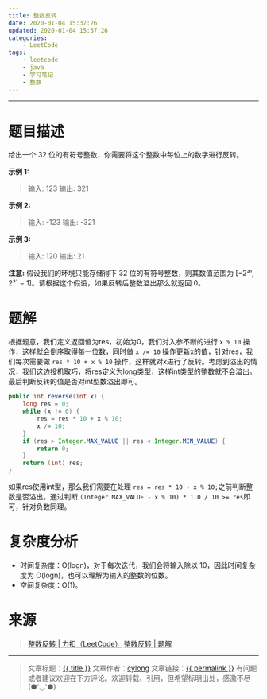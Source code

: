 ```yaml
---
title: 整数反转
date: 2020-01-04 15:37:26
updated: 2020-01-04 15:37:26
categories:
    - LeetCode
tags:
    - leetcode
    - java
    - 学习笔记
    - 整数
---
```

---

# 题目描述

给出一个 32 位的有符号整数，你需要将这个整数中每位上的数字进行反转。

**示例 1:**
> 输入: 123
> 输出: 321

**示例 2:**
> 输入: -123
> 输出: -321

**示例 3:**
> 输入: 120
> 输出: 21

**注意:**
假设我们的环境只能存储得下 32 位的有符号整数，则其数值范围为 [−2³¹,  2³¹ − 1]。请根据这个假设，如果反转后整数溢出那么就返回 0。

<!-- more -->

# 题解

根据题意，我们定义返回值为res，初始为0，我们对入参不断的进行 `x % 10` 操作，这样就会倒序取得每一位数，同时做 `x /= 10` 操作更新x的值，针对res，我们每次需要做 `res * 10 + x % 10` 操作，这样就对x进行了反转。考虑到溢出的情况，我们这边投机取巧，将res定义为long类型，这样int类型的整数就不会溢出。最后判断反转的值是否对int型数溢出即可。

```java
public int reverse(int x) {
    long res = 0;
    while (x != 0) {
        res = res * 10 + x % 10;
        x /= 10;
    }
    if (res > Integer.MAX_VALUE || res < Integer.MIN_VALUE) {
        return 0;
    }
    return (int) res;
}
```

如果res使用int型，那么我们需要在处理 `res = res * 10 + x % 10;`之前判断整数是否溢出。通过判断 `(Integer.MAX_VALUE - x % 10) * 1.0 / 10 >= res`即可，针对负数同理。

# 复杂度分析

* 时间复杂度：O(logn)，对于每次迭代，我们会将输入除以 10，因此时间复杂度为 O(logn)，也可以理解为输入的整数的位数。
* 空间复杂度：Ο(1)。

# 来源
> [整数反转 | 力扣（LeetCode）][1]
> [整数反转 | 题解][2]

---

> 文章标题：<a href='{{ permalink }}' title='{{ title }}' >{{ title }}</a>
> 文章作者：[cylong](http://www.cylong.com/about/ "cylong")
> 文章链接：<a href='{{ permalink }}' title='{{ title }}' >{{ permalink }}</a>
> 有问题或者建议欢迎在下方评论。欢迎转载、引用，但希望标明出处，感激不尽(●'◡'●)

[1]: https://leetcode-cn.com/problems/reverse-integer/ "整数反转 | 力扣（LeetCode）"
[2]: https://leetcode-cn.com/problems/reverse-integer/solution/zheng-shu-fan-zhuan-by-leetcode/ "整数反转 | 题解"
